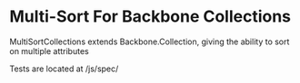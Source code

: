 <h1>Multi-Sort For Backbone Collections</h1>

MultiSortCollections extends Backbone.Collection, giving the ability to sort on multiple attributes

Tests are located at /js/spec/